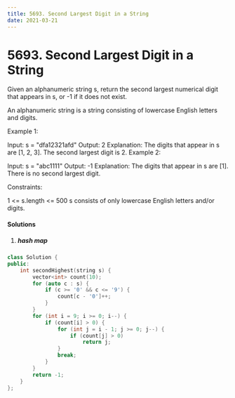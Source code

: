 ```yaml
---
title: 5693. Second Largest Digit in a String
date: 2021-03-21
---
```


# 5693. Second Largest Digit in a String

Given an alphanumeric string s, return the second largest numerical digit that appears in s, or -1 if it does not exist.

An alphanumeric string is a string consisting of lowercase English letters and digits.

 

Example 1:

Input: s = "dfa12321afd"
Output: 2
Explanation: The digits that appear in s are [1, 2, 3]. The second largest digit is 2.
Example 2:

Input: s = "abc1111"
Output: -1
Explanation: The digits that appear in s are [1]. There is no second largest digit. 
 

Constraints:

1 <= s.length <= 500
s consists of only lowercase English letters and/or digits.

#### Solutions

1. ##### hash map

```c++
class Solution {
public:
    int secondHighest(string s) {
        vector<int> count(10);
        for (auto c : s) {
            if (c >= '0' && c <= '9') {
                count[c - '0']++;
            }
        }
        for (int i = 9; i >= 0; i--) {
            if (count[i] > 0) {
                for (int j = i - 1; j >= 0; j--) {
                    if (count[j] > 0)
                        return j;
                }
                break;
            }
        }
        return -1;
    }
};
```